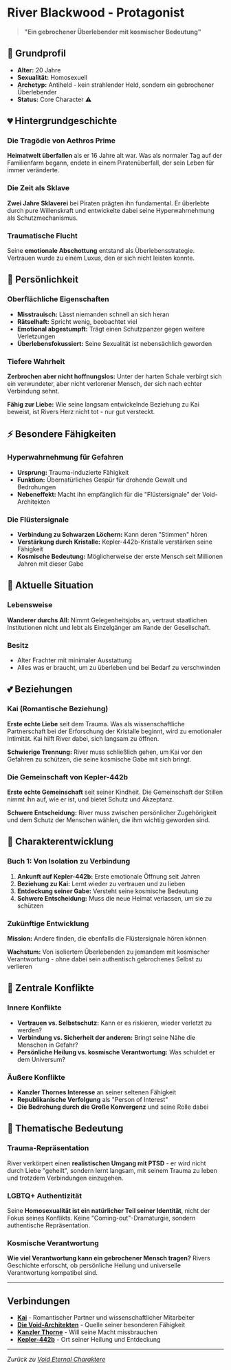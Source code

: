# River Blackwood - Protagonist

> **"Ein gebrochener Überlebender mit kosmischer Bedeutung"**

## 👤 Grundprofil

- **Alter:** 20 Jahre
- **Sexualität:** Homosexuell
- **Archetyp:** Antiheld - kein strahlender Held, sondern ein gebrochener Überlebender
- **Status:** Core Character ⚠️

## 💔 Hintergrundgeschichte

### Die Tragödie von Aethros Prime
**Heimatwelt überfallen** als er 16 Jahre alt war. Was als normaler Tag auf der Familienfarm begann, endete in einem Piratenüberfall, der sein Leben für immer veränderte.

### Die Zeit als Sklave
**Zwei Jahre Sklaverei** bei Piraten prägten ihn fundamental. Er überlebte durch pure Willenskraft und entwickelte dabei seine Hyperwahrnehmung als Schutzmechanismus.

### Traumatische Flucht
Seine **emotionale Abschottung** entstand als Überlebensstrategie. Vertrauen wurde zu einem Luxus, den er sich nicht leisten konnte.

## 🧠 Persönlichkeit

### Oberflächliche Eigenschaften
- **Misstrauisch:** Lässt niemanden schnell an sich heran
- **Rätselhaft:** Spricht wenig, beobachtet viel
- **Emotional abgestumpft:** Trägt einen Schutzpanzer gegen weitere Verletzungen
- **Überlebensfokussiert:** Seine Sexualität ist nebensächlich geworden

### Tiefere Wahrheit
**Zerbrochen aber nicht hoffnungslos:** Unter der harten Schale verbirgt sich ein verwundeter, aber nicht verlorener Mensch, der sich nach echter Verbindung sehnt.

**Fähig zur Liebe:** Wie seine langsam entwickelnde Beziehung zu Kai beweist, ist Rivers Herz nicht tot - nur gut versteckt.

## ⚡ Besondere Fähigkeiten

### Hyperwahrnehmung für Gefahren
- **Ursprung:** Trauma-induzierte Fähigkeit  
- **Funktion:** Übernatürliches Gespür für drohende Gewalt und Bedrohungen
- **Nebeneffekt:** Macht ihn empfänglich für die "Flüstersignale" der Void-Architekten

### Die Flüstersignale
- **Verbindung zu Schwarzen Löchern:** Kann deren "Stimmen" hören
- **Verstärkung durch Kristalle:** Kepler-442b-Kristalle verstärken seine Fähigkeit
- **Kosmische Bedeutung:** Möglicherweise der erste Mensch seit Millionen Jahren mit dieser Gabe

## 🚀 Aktuelle Situation

### Lebensweise
**Wanderer durchs All:** Nimmt Gelegenheitsjobs an, vertraut staatlichen Institutionen nicht und lebt als Einzelgänger am Rande der Gesellschaft.

### Besitz
- Alter Frachter mit minimaler Ausstattung
- Alles was er braucht, um zu überleben und bei Bedarf zu verschwinden

## 💕 Beziehungen

### Kai (Romantische Beziehung)
**Erste echte Liebe** seit dem Trauma. Was als wissenschaftliche Partnerschaft bei der Erforschung der Kristalle beginnt, wird zu emotionaler Intimität. Kai hilft River dabei, sich langsam zu öffnen.

**Schwierige Trennung:** River muss schließlich gehen, um Kai vor den Gefahren zu schützen, die seine kosmische Gabe mit sich bringt.

### Die Gemeinschaft von Kepler-442b
**Erste echte Gemeinschaft** seit seiner Kindheit. Die Gemeinschaft der Stillen nimmt ihn auf, wie er ist, und bietet Schutz und Akzeptanz.

**Schwere Entscheidung:** River muss zwischen persönlicher Zugehörigkeit und dem Schutz der Menschen wählen, die ihm wichtig geworden sind.

## 🎯 Charakterentwicklung

### Buch 1: Von Isolation zu Verbindung
1. **Ankunft auf Kepler-442b:** Erste emotionale Öffnung seit Jahren
2. **Beziehung zu Kai:** Lernt wieder zu vertrauen und zu lieben  
3. **Entdeckung seiner Gabe:** Versteht seine kosmische Bedeutung
4. **Schwere Entscheidung:** Muss die neue Heimat verlassen, um sie zu schützen

### Zukünftige Entwicklung
**Mission:** Andere finden, die ebenfalls die Flüstersignale hören können

**Wachstum:** Von isoliertem Überlebenden zu jemandem mit kosmischer Verantwortung - ohne dabei sein authentisch gebrochenes Selbst zu verlieren

## 💭 Zentrale Konflikte

### Innere Konflikte
- **Vertrauen vs. Selbstschutz:** Kann er es riskieren, wieder verletzt zu werden?
- **Verbindung vs. Sicherheit der anderen:** Bringt seine Nähe die Menschen in Gefahr?
- **Persönliche Heilung vs. kosmische Verantwortung:** Was schuldet er dem Universum?

### Äußere Konflikte
- **Kanzler Thornes Interesse** an seiner seltenen Fähigkeit
- **Republikanische Verfolgung** als "Person of Interest"
- **Die Bedrohung durch die Große Konvergenz** und seine Rolle dabei

## 🌟 Thematische Bedeutung

### Trauma-Repräsentation
River verkörpert einen **realistischen Umgang mit PTSD** - er wird nicht durch Liebe "geheilt", sondern lernt langsam, mit seinem Trauma zu leben und trotzdem Verbindungen einzugehen.

### LGBTQ+ Authentizität
Seine **Homosexualität ist ein natürlicher Teil seiner Identität**, nicht der Fokus seines Konflikts. Keine "Coming-out"-Dramaturgie, sondern authentische Repräsentation.

### Kosmische Verantwortung
**Wie viel Verantwortung kann ein gebrochener Mensch tragen?** Rivers Geschichte erforscht, ob persönliche Heilung und universelle Verantwortung kompatibel sind.

---

## Verbindungen

- **[Kai](./Kai.md)** - Romantischer Partner und wissenschaftlicher Mitarbeiter
- **[Die Void-Architekten](../worldbuilding/Die-Void-Architekten.md)** - Quelle seiner besonderen Fähigkeit  
- **[Kanzler Thorne](./Kanzler-Thorne.md)** - Will seine Macht missbrauchen
- **[Kepler-442b](../worldbuilding/Kepler-442b.md)** - Ort seiner Heilung und Entdeckung

---

*Zurück zu [Void Eternal Charaktere](../Void-Eternal-Characters.md)*